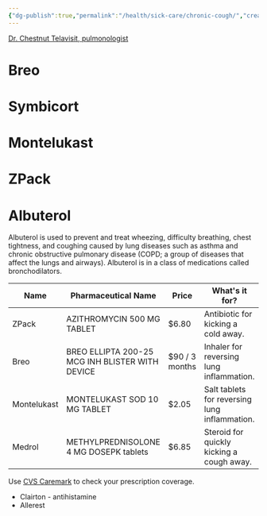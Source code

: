 ```yaml
---
{"dg-publish":true,"permalink":"/health/sick-care/chronic-cough/","created":"","updated":""}
---
```



[Dr. Chestnut Telavisit, pulmonologist](https://www.youtube.com/watch?v=oMxOwI3T8OA)

# Breo

# Symbicort

# Montelukast

# ZPack

# Albuterol

Albuterol is used to prevent and treat wheezing, difficulty breathing, chest tightness, and coughing caused by lung diseases such as asthma and chronic obstructive pulmonary disease (COPD; a group of diseases that affect the lungs and airways). Albuterol is in a class of medications called bronchodilators.

| Name        | Pharmaceutical Name                             | Price          | What's it for?                                |
| ----------- | ----------------------------------------------- | -------------- | --------------------------------------------- |
| ZPack       | AZITHROMYCIN 500 MG TABLET                      | $6.80          | Antibiotic for kicking a cold away.           |
| Breo        | BREO ELLIPTA 200-25 MCG INH BLISTER WITH DEVICE | $90 / 3 months | Inhaler for reversing lung inflammation.      |
| Montelukast | MONTELUKAST SOD 10 MG TABLET                    | $2.05          | Salt tablets for reversing lung inflammation. |
| Medrol      | METHYLPREDNISOLONE 4 MG DOSEPK tablets          | $6.85          | Steroid for quickly kicking a cough away.     |

Use [CVS Caremark](https://www.caremark.com/manage-prescriptions/coverage-costs.html) to check your prescription coverage.

- Clairton - antihistamine
- Allerest